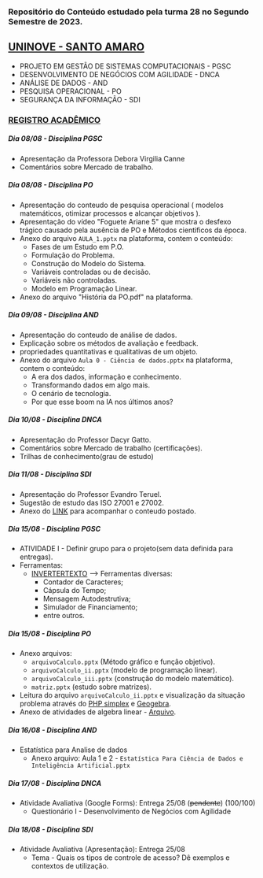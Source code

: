 ### Repositório do Conteúdo estudado pela turma 28 no Segundo Semestre de 2023.



## **[UNINOVE - SANTO AMARO](https://aluno.uninove.br/seu/CENTRAL/aluno/)**


* PROJETO EM GESTÃO DE SISTEMAS COMPUTACIONAIS - PGSC
* DESENVOLVIMENTO DE NEGÓCIOS COM AGILIDADE - DNCA
* ANÁLISE DE DADOS - AND
* PESQUISA OPERACIONAL - PO
* SEGURANÇA DA INFORMAÇÃO - SDI


### **[REGISTRO ACADÊMICO](https://classroom.google.com/u/4/)**

##### Dia 08/08 -  Disciplina PGSC

* Apresentação da Professora Debora Virgilia Canne
* Comentários sobre Mercado de trabalho.

##### Dia 08/08 - Disciplina PO

* Apresentação do conteudo de pesquisa operacional ( modelos matemáticos, otimizar processos e alcançar objetivos ).
* Apresentação do vídeo "Foguete Ariane 5" que mostra o desfexo trágico causado pela ausência de PO e Métodos cientificos da época.
* Anexo do arquivo `AULA_1.pptx` na plataforma, contem o conteúdo:
  * Fases de um Estudo em P.O.
  * Formulação do Problema.
  * Construção do Modelo do Sistema.
  * Variáveis controladas ou de decisão.
  * Variáveis não controladas.
  * Modelo em Programação Linear.
* Anexo do arquivo "História da PO.pdf" na plataforma.

##### Dia 09/08 - Disciplina AND

* Apresentação do conteudo de análise de dados.
* Explicação sobre os métodos de avaliação e feedback.
* propriedades quantitativas e qualitativas de um objeto.
* Anexo do arquivo `Aula 0 - Ciência de dados.pptx` na plataforma, contem o conteúdo:
  * A era dos dados, informação e conhecimento.
  * Transformando dados em algo mais.
  * O cenário de tecnologia.
  * Por que esse boom na IA nos últimos anos?

##### Dia 10/08 - Disciplina DNCA

* Apresentação do Professor Dacyr Gatto.
* Comentários sobre Mercado de trabalho (certificações).
* Trilhas de conhecimento(grau de estudo)

##### Dia 11/08 - Disciplina SDI

* Apresentação do Professor Evandro Teruel.
* Sugestão de estudo das ISO 27001 e 27002.
* Anexo do [LINK](https://docs.google.com/document/d/1p8tpYfD6rBHcd-F9lXXEtpOScwz6jZVUFn_MjPTl95E/edit?usp=sharing) para acompanhar o conteudo postado.

##### Dia 15/08 - Disciplina PGSC

* ATIVIDADE I - Definir grupo para o projeto(sem data definida para entregas).
* Ferramentas:
  * [INVERTERTEXTO](https://www.invertexto.com/) --> Ferramentas diversas:
    * Contador de Caracteres;
    * Cápsula do Tempo;
    * Mensagem Autodestrutiva;
    * Simulador de Financiamento;
    * entre outros.

##### Dia 15/08 - Disciplina PO

* Anexo arquivos: 
  * `arquivoCalculo.pptx` (Método gráfico e função objetivo). 
  * `arquivoCalculo_ii.pptx` (modelo de programação linear). 
  * `arquivoCalculo_iii.pptx` (construção do modelo matemático).
  * `matriz.pptx` (estudo sobre matrizes).
* Leitura do arquivo `arquivoCalculo_ii.pptx` e visualização da situação problema através do [PHP simplex](http://www.phpsimplex.com/pt/?authuser=6) e [Geogebra](https://www.geogebra.org/classic?lang=pt&authuser=6).
* Anexo de atividades de algebra linear - [Arquivo](pesquisaOperacional/Assets/AL150823/atividade_po.pdf).

##### Dia 16/08 - Disciplina AND

* Estatística para Analise de dados
  * Anexo arquivo: Aula 1 e 2 - `Estatística Para Ciência de Dados e Inteligência Artificial.pptx`

##### Dia 17/08 - Disciplina DNCA

* Atividade Avaliativa (Google Forms): Entrega 25/08 (~~pendente~~) (100/100) 
  * Questionário I - Desenvolvimento de Negócios com Agilidade

##### Dia 18/08 - Disciplina SDI

* Atividade Avaliativa (Apresentação): Entrega 25/08
  * Tema - Quais os tipos de controle de acesso? Dê exemplos e contextos de utilização.
